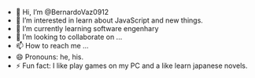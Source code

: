 - 👋 Hi, I’m @BernardoVaz0912
- 👀 I’m interested in learn about JavaScript and new things.
- 🌱 I’m currently learning software engenhary
- 💞️ I’m looking to collaborate on ...
- 📫 How to reach me ...
- 😄 Pronouns: he, his.
- ⚡ Fun fact: I like play games on my PC and a like learn japanese novels.

<!---
BernardoVaz0912/BernardoVaz0912 is a ✨ special ✨ repository because its `README.md` (this file) appears on your GitHub profile.
You can click the Preview link to take a look at your changes.
--->
